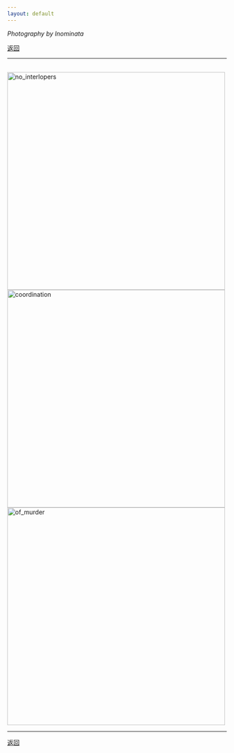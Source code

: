 ```yaml
---
layout: default
---
```


_Photography by Inominata_

[返回](../)

* * *

<br />

<img src="../docs/assets/images/no_interlopers.jpg" alt = "no_interlopers" width="500" />

<br />

<img src="../docs/assets/images/coordination.jpg" alt = "coordination" width="500" />

<br />

<img src="../docs/assets/images/of_murder.png" alt = "of_murder" width="500" />

<br />

* * *

[返回](../)

<br />
